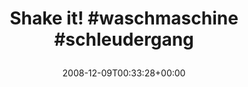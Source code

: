 ---
retweeted: false
source: <a href="http://twitter.com" rel="nofollow">Twitter Web Client</a>
entities:
  hashtags:
  - text: waschmaschine
    indices:
    - '10'
    - '24'
  - text: schleudergang
    indices:
    - '25'
    - '39'
  symbols: []
  user_mentions: []
  urls: []
display_text_range:
- '0'
- '39'
favorite_count: '0'
id_str: '1046101309'
truncated: false
retweet_count: '0'
id: '1046101309'
created_at: Tue Dec 09 00:33:28 +0000 2008
favorited: false
full_text: 'Shake it! #waschmaschine #schleudergang'
lang: en
tags:
- waschmaschine
- schleudergang
- pesos/twitter
date: '2008-12-09T00:33:28+00:00'
src: https://twitter.com/bascht/status/1046101309
original_url: https://twitter.com/bascht/status/1046101309
type: twitter_tweet
text: 'Shake it! #waschmaschine #schleudergang'
title: 'Shake it! #waschmaschine #schleudergang

  '

---